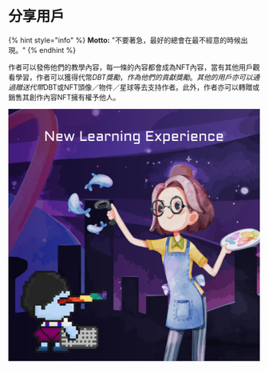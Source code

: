 # 分享用戶

{% hint style="info" %}
**Motto:** "不要著急，最好的總會在最不經意的時候出現。"
{% endhint %}

作者可以發佈他們的教學內容，每一條的內容都會成為NFT內容，當有其他用戶觀看學習，作者可以獲得代幣$DBT獎勵，作為他們的貢獻獎勵。其他的用戶亦可以通過贈送代幣$DBT或NFT頭像／物件／星球等去支持作者。此外，作者亦可以轉贈或銷售其創作內容NFT擁有權予他人。

![](../.gitbook/assets/IG-post-S4-Metaverse1.png)
